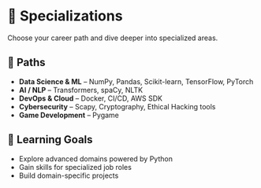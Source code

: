 # 🎯 Specializations

Choose your career path and dive deeper into specialized areas.  

## 📌 Paths
- **Data Science & ML** – NumPy, Pandas, Scikit-learn, TensorFlow, PyTorch
- **AI / NLP** – Transformers, spaCy, NLTK
- **DevOps & Cloud** – Docker, CI/CD, AWS SDK
- **Cybersecurity** – Scapy, Cryptography, Ethical Hacking tools
- **Game Development** – Pygame

## 🎯 Learning Goals
- Explore advanced domains powered by Python
- Gain skills for specialized job roles
- Build domain-specific projects
